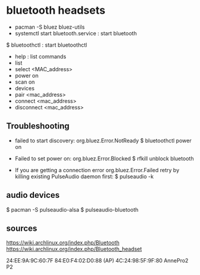 # bluetooth headsets
- pacman -S bluez bluez-utils
- systemctl start bluetooth.service : start bluetooth


$ bluetoothctl  : start bluetoothctl
- help : list commands
- list
- select <MAC_address>
- power on
- scan on
- devices
- pair <mac_address>
- connect <mac_address>
- disconnect <mac_address>

## Troubleshooting
- failed to start discovery: org.bluez.Error.NotReady
$ bluetoothctl power on

- Failed to set power on: org.bluez.Error.Blocked
$ rfkill unblock bluetooth

- If you are getting a connection error org.bluez.Error.Failed retry by killing existing PulseAudio daemon first:
$ pulseaudio -k

## audio devices
$ pacman -S pulseaudio-alsa
$ pulseaudio-bluetooth


## sources
https://wiki.archlinux.org/index.php/Bluetooth
https://wiki.archlinux.org/index.php/Bluetooth_headset

24:EE:9A:9C:60:7F
84:E0:F4:02:D0:88  (AP)
4C:24:98:5F:9F:80 AnnePro2 P2
